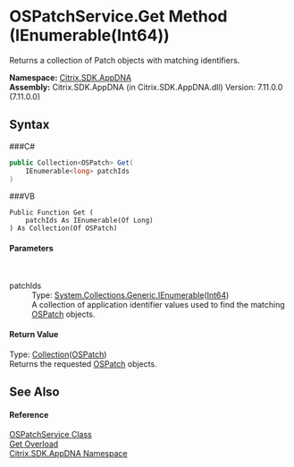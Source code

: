 # OSPatchService.Get Method (IEnumerable(Int64))
 

Returns a collection of Patch objects with matching identifiers.

**Namespace:**&nbsp;<a href="N_Citrix_SDK_AppDNA">Citrix.SDK.AppDNA</a><br />**Assembly:**&nbsp;Citrix.SDK.AppDNA (in Citrix.SDK.AppDNA.dll) Version: 7.11.0.0 (7.11.0.0)

## Syntax

###C#
```csharp
public Collection<OSPatch> Get(
	IEnumerable<long> patchIds
)
```

###VB
```vbnet
Public Function Get ( 
	patchIds As IEnumerable(Of Long)
) As Collection(Of OSPatch)
```


#### Parameters
&nbsp;<dl><dt>patchIds</dt><dd>Type: <a href="http://msdn2.microsoft.com/en-us/library/9eekhta0" target="_blank">System.Collections.Generic.IEnumerable</a>(<a href="http://msdn2.microsoft.com/en-us/library/6yy583ek" target="_blank">Int64</a>)<br />A collection of application identifier values used to find the matching <a href="T_Citrix_SDK_AppDNA_OSPatch">OSPatch</a> objects.</dd></dl>

#### Return Value
Type: <a href="http://msdn2.microsoft.com/en-us/library/ms132397" target="_blank">Collection</a>(<a href="T_Citrix_SDK_AppDNA_OSPatch">OSPatch</a>)<br />Returns the requested <a href="T_Citrix_SDK_AppDNA_OSPatch">OSPatch</a> objects.

## See Also


#### Reference
<a href="T_Citrix_SDK_AppDNA_OSPatchService">OSPatchService Class</a><br /><a href="Overload_Citrix_SDK_AppDNA_OSPatchService_Get">Get Overload</a><br /><a href="N_Citrix_SDK_AppDNA">Citrix.SDK.AppDNA Namespace</a><br />
